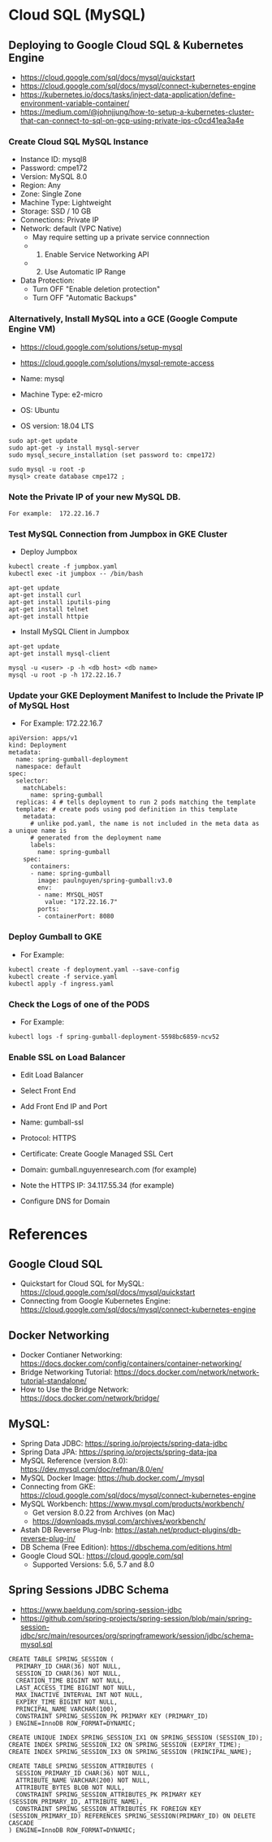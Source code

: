 
# Cloud SQL (MySQL)

## Deploying to Google Cloud SQL & Kubernetes Engine

* https://cloud.google.com/sql/docs/mysql/quickstart
* https://cloud.google.com/sql/docs/mysql/connect-kubernetes-engine
* https://kubernetes.io/docs/tasks/inject-data-application/define-environment-variable-container/
* https://medium.com/@johnjjung/how-to-setup-a-kubernetes-cluster-that-can-connect-to-sql-on-gcp-using-private-ips-c0cd41ea3a4e

### Create Cloud SQL MySQL Instance

* Instance ID:  mysql8
* Password:     cmpe172
* Version:      MySQL 8.0
* Region:       Any
* Zone:         Single Zone
* Machine Type: Lightweight
* Storage:      SSD / 10 GB
* Connections:  Private IP
* Network:      default (VPC Native)
  - May require setting up a private service connnection
  - 1. Enable Service Networking API
  - 2. Use Automatic IP Range
* Data Protection: 
  - Turn OFF "Enable deletion protection"
  - Turn OFF "Automatic Backups"


### Alternatively, Install MySQL into a GCE (Google Compute Engine VM)

* https://cloud.google.com/solutions/setup-mysql
* https://cloud.google.com/solutions/mysql-remote-access

* Name:           mysql
* Machine Type:   e2-micro
* OS:             Ubuntu
* OS version:     18.04 LTS

```
sudo apt-get update
sudo apt-get -y install mysql-server
sudo mysql_secure_installation (set password to: cmpe172)

sudo mysql -u root -p
mysql> create database cmpe172 ;
```

### Note the Private IP of your new MySQL DB.  

```
For example:  172.22.16.7
```


### Test MySQL Connection from Jumpbox in GKE Cluster

* Deploy Jumpbox

```
kubectl create -f jumpbox.yaml
kubectl exec -it jumpbox -- /bin/bash

apt-get update
apt-get install curl
apt-get install iputils-ping
apt-get install telnet
apt-get install httpie

```

* Install MySQL Client in Jumpbox

```
apt-get update
apt-get install mysql-client 

mysql -u <user> -p -h <db host> <db name>
mysql -u root -p -h 172.22.16.7
```


### Update your GKE Deployment Manifest to Include the Private IP of MySQL Host

* For Example:  172.22.16.7

```
apiVersion: apps/v1
kind: Deployment
metadata:
  name: spring-gumball-deployment
  namespace: default
spec:
  selector:
    matchLabels:
      name: spring-gumball
  replicas: 4 # tells deployment to run 2 pods matching the template
  template: # create pods using pod definition in this template
    metadata:
      # unlike pod.yaml, the name is not included in the meta data as a unique name is
      # generated from the deployment name
      labels:
        name: spring-gumball
    spec:
      containers:
      - name: spring-gumball
        image: paulnguyen/spring-gumball:v3.0
        env:
        - name: MYSQL_HOST
          value: "172.22.16.7"   
        ports:
        - containerPort: 8080
```

### Deploy Gumball to GKE

* For Example:

```
kubectl create -f deployment.yaml --save-config 
kubectl create -f service.yaml
kubectl apply -f ingress.yaml
```

### Check the Logs of one of the PODS

* For Example:

```
kubectl logs -f spring-gumball-deployment-5598bc6859-ncv52
```

### Enable SSL on Load Balancer

* Edit Load Balancer
* Select Front End
* Add Front End IP and Port
* Name: gumball-ssl
* Protocol: HTTPS
* Certificate: Create Google Managed SSL Cert
* Domain: gumball.nguyenresearch.com (for example)

* Note the HTTPS IP:  34.117.55.34 (for example)
* Configure DNS for Domain



# References

## Google Cloud SQL

* Quickstart for Cloud SQL for MySQL:  https://cloud.google.com/sql/docs/mysql/quickstart
* Connecting from Google Kubernetes Engine: https://cloud.google.com/sql/docs/mysql/connect-kubernetes-engine


## Docker Networking

* Docker Contianer Networking:  https://docs.docker.com/config/containers/container-networking/
* Bridge Networking Tutorial:  https://docs.docker.com/network/network-tutorial-standalone/
* How to Use the Bridge Network: https://docs.docker.com/network/bridge/

## MySQL:

* Spring Data JDBC:  https://spring.io/projects/spring-data-jdbc
* Spring Data JPA:  https://spring.io/projects/spring-data-jpa
* MySQL Reference (version 8.0):  https://dev.mysql.com/doc/refman/8.0/en/
* MySQL Docker Image:  https://hub.docker.com/_/mysql
* Connecting from GKE:  https://cloud.google.com/sql/docs/mysql/connect-kubernetes-engine
* MySQL Workbench:  https://www.mysql.com/products/workbench/
  - Get version 8.0.22 from Archives (on Mac)
  - https://downloads.mysql.com/archives/workbench/
* Astah DB Reverse Plug-Inb:  https://astah.net/product-plugins/db-reverse-plug-in/
* DB Schema (Free Edition):  https://dbschema.com/editions.html
* Google Cloud SQL:  https://cloud.google.com/sql
  - Supported Versions:  5.6, 5.7 and 8.0



## Spring Sessions JDBC Schema

* https://www.baeldung.com/spring-session-jdbc
* https://github.com/spring-projects/spring-session/blob/main/spring-session-jdbc/src/main/resources/org/springframework/session/jdbc/schema-mysql.sql


```
CREATE TABLE SPRING_SESSION (
  PRIMARY_ID CHAR(36) NOT NULL,
  SESSION_ID CHAR(36) NOT NULL,
  CREATION_TIME BIGINT NOT NULL,
  LAST_ACCESS_TIME BIGINT NOT NULL,
  MAX_INACTIVE_INTERVAL INT NOT NULL,
  EXPIRY_TIME BIGINT NOT NULL,
  PRINCIPAL_NAME VARCHAR(100),
  CONSTRAINT SPRING_SESSION_PK PRIMARY KEY (PRIMARY_ID)
) ENGINE=InnoDB ROW_FORMAT=DYNAMIC;

CREATE UNIQUE INDEX SPRING_SESSION_IX1 ON SPRING_SESSION (SESSION_ID);
CREATE INDEX SPRING_SESSION_IX2 ON SPRING_SESSION (EXPIRY_TIME);
CREATE INDEX SPRING_SESSION_IX3 ON SPRING_SESSION (PRINCIPAL_NAME);

CREATE TABLE SPRING_SESSION_ATTRIBUTES (
  SESSION_PRIMARY_ID CHAR(36) NOT NULL,
  ATTRIBUTE_NAME VARCHAR(200) NOT NULL,
  ATTRIBUTE_BYTES BLOB NOT NULL,
  CONSTRAINT SPRING_SESSION_ATTRIBUTES_PK PRIMARY KEY (SESSION_PRIMARY_ID, ATTRIBUTE_NAME),
  CONSTRAINT SPRING_SESSION_ATTRIBUTES_FK FOREIGN KEY (SESSION_PRIMARY_ID) REFERENCES SPRING_SESSION(PRIMARY_ID) ON DELETE CASCADE
) ENGINE=InnoDB ROW_FORMAT=DYNAMIC;
```


